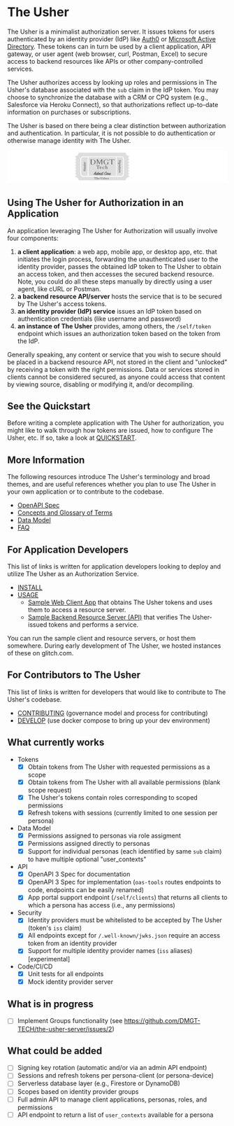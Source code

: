 # The Usher

The Usher is a minimalist authorization server. It issues tokens for users authenticated by an identity provider (IdP) like [Auth0](https://auth0.com) or [Microsoft Active Directory](https://docs.microsoft.com/en-us/azure/active-directory-b2c/access-tokens).  These tokens can in turn be used by a client application, API gateway, or user agent (web browser, curl, Postman, Excel) to secure access to backend resources like APIs or other company-controlled services.

The Usher authorizes access by looking up roles and permissions in The Usher's database associated with the `sub` claim in the IdP token.  You may choose to synchronize the database with a CRM or CPQ system (e.g., Salesforce via Heroku Connect), so that authorizations reflect up-to-date information on purchases or subscriptions.

The Usher is based on there being a clear distinction between authorization and authentication. In particular, it is not possible to do authentication or otherwise manage identity with The Usher.

![The Usher Logo](./docs/the-usher-logo-wide.png)

## Using The Usher for Authorization in an Application

An application leveraging The Usher for Authorization will usually involve four components:

1. **a client application**: a web app, mobile app, or desktop app, etc. that initiates the login process, forwarding the unauthenticated user to the identity provider, passes the obtained IdP token to The Usher to obtain an access token, and then accesses the secured backend resource.  Note, you could do all these steps manually by directly using a user agent, like cURL or Postman.
1. **a backend resource API/server** hosts the service that is to be secured by The Usher's access tokens.
1. **an identity provider (IdP) service** issues an IdP token based on authentication credentials (like username and password)
1. **an instance of The Usher** provides, among others, the `/self/token` endpoint which issues an authorization token based on the token from the IdP.

Generally speaking, any content or service that you wish to secure should be placed in a backend resource API, not stored in the client and "unlocked" by receiving a token with the right permissions. Data or services stored in clients cannot be considered secured, as anyone could access that content by viewing source, disabling or modifying it, and/or decompiling.

## See the Quickstart

Before writing a complete application with The Usher for authorization, you might like to walk through how tokens are issued, how to configure The Usher, etc. If so, take a look at [QUICKSTART](./docs/QUICKSTART.md).

## More Information

The following resources introduce The Usher's terminology and broad themes, and are useful references whether you plan to use The Usher in your own application or to contribute to the codebase.

* [OpenAPI Spec](./server/the-usher-openapi-spec.yaml)
* [Concepts and Glossary of Terms](./docs/GLOSSARY.md)
* [Data Model](./docs/DATAMODEL.md)
* [FAQ](./docs/FAQ.md)

## For Application Developers

This list of links is written for application developers looking to deploy and utilize The Usher as an Authorization Service.

* [INSTALL](./docs/INSTALL.md)
* [USAGE](./docs/USAGE.md)
  * [Sample Web Client App](https://github.com/DMGT-TECH/the-usher-democlient) that obtains The Usher tokens and uses them to access a resource server.
  * [Sample Backend Resource Server (API)](https://github.com/DMGT-TECH/the-usher-demoresource) that verifies The Usher-issued tokens and performs a service.

You can run the sample client and resource servers, or host them somewhere.  During early development of The Usher, we hosted instances of these on glitch.com.

## For Contributors to The Usher

This list of links is written for developers that would like to contribute to The Usher's codebase.

* [CONTRIBUTING](./docs/CONTRIBUTING.md) (governance model and process for contributing)
* [DEVELOP](./docs/DEVELOP.md) (use docker compose to bring up your dev environment)

## What currently works

* Tokens
  * [X] Obtain tokens from The Usher with requested permissions as a scope
  * [X] Obtain tokens from The Usher with all available permissions (blank scope request)
  * [X] The Usher's tokens contain roles corresponding to scoped permissions
  * [X] Refresh tokens with sessions (currently limited to one session per persona)
* Data Model
  * [X] Permissions assigned to personas via role assigment
  * [X] Permissions assigned directly to personas
  * [X] Support for individual personas (each identified by same `sub` claim) to have multiple optional "user_contexts"
* API
  * [X] OpenAPI 3 Spec for documentation
  * [X] OpenAPI 3 Spec for implementation (`oas-tools` routes endpoints to code, endpoints can be easily renamed)
  * [X] App portal support endpoint (`/self/clients`) that returns all clients to which a persona has access (i.e., any permissions)
* Security
  * [X] Identity providers must be whitelisted to be accepted by The Usher (token's `iss` claim)
  * [X] All endpoints except for `/.well-known/jwks.json` require an access token from an identity provider
  * [X] Support for multiple identity provider names (`iss` aliases) [experimental]
* Code/CI/CD
  * [X] Unit tests for all endpoints
  * [X] Mock identity provider server

## What is in progress

* [ ] Implement Groups functionality (see <https://github.com/DMGT-TECH/the-usher-server/issues/2>)

## What could be added

* [ ] Signing key rotation (automatic and/or via an admin API endpoint)
* [ ] Sessions and refresh tokens per persona-client (or persona-device)
* [ ] Serverless database layer (e.g., Firestore or DynamoDB)
* [ ] Scopes based on identity provider groups
* [ ] Full admin API to manage client applications, personas, roles, and permissions
* [ ] API endpoint to return a list of `user_contexts` available for a persona
